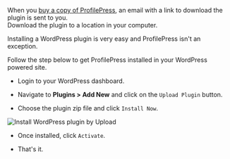 When you [buy a copy of ProfilePress](http://profilepress.net/pricing/), an email with a link to download the plugin is sent to you.  
Download the plugin to a location in your computer.

Installing a WordPress plugin is very easy and ProfilePress isn't an exception.  

Follow the step below to get ProfilePress installed in your WordPress powered site.


* Login to your WordPress dashboard.

* Navigate to **Plugins > Add New** and click on the `Upload Plugin` button.

* Choose the plugin zip file and click `Install Now`.  

![Install WordPress plugin by Upload](img/upload-install-plugin.png)

* Once installed, click `Activate`.

* That's it.
